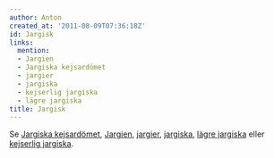 ```yaml
---
author: Anton
created_at: '2011-08-09T07:36:18Z'
id: Jargisk
links:
  mention:
  - Jargien
  - Jargiska kejsardömet
  - jargier
  - jargiska
  - kejserlig jargiska
  - lägre jargiska
title: Jargisk
---
```


Se [Jargiska kejsardömet], [Jargien], [jargier], [jargiska], [lägre jargiska] eller [kejserlig
jargiska].

  [Jargiska kejsardömet]: Jargiska_kejsardömet
  [Jargien]: Jargien
  [jargier]: jargier
  [jargiska]: jargiska
  [lägre jargiska]: lägre_jargiska
  [kejserlig jargiska]: kejserlig_jargiska
